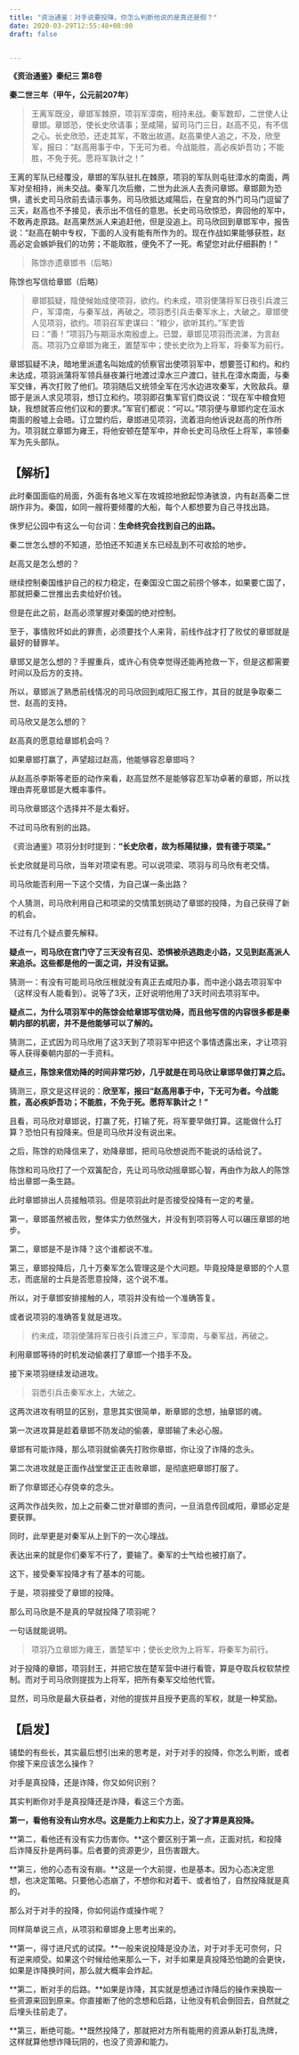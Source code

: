 ```yaml
---
title: "资治通鉴：对手说要投降，你怎么判断他说的是真还是假？"
date: 2020-03-29T12:55:48+08:00
draft: false


---
```


 

**《资治通鉴》秦纪三 第8卷**

**秦二世三年（甲午，公元前207年）**



> 王离军既没，章邯军棘原，项羽军漳南，相持未战。秦军数却，二世使人让章邯。章邯恐，使长史欣请事；至咸陽，留司马门三日，赵高不见，有不信之心。长史欣恐，还走其军，不敢出故道。赵高果使人追之，不及，欣至军，报曰：“赵高用事于中，下无可为者。今战能胜，高必疾妒吾功；不能胜，不免于死。愿将军孰计之！”

王离的军队已经覆没，章邯的军队驻扎在棘原，项羽的军队则屯驻漳水的南面，两军对垒相持，尚未交战。秦军几次后撤，二世为此派人去责问章邯。章邯颇为恐惧，遣长史司马欣前去请示事务。司马欣抵达咸陽后，在皇宫的外门司马门逗留了三天，赵高也不予接见，表示出不信任的意思。长史司马欣惊恐，奔回他的军中，不敢再走原路。赵高果然派人来追赶他，但是没追上。司马欣回到章邯军中，报告说：“赵高在朝中专权，下面的人没有能有所作为的。现在作战如果能够获胜，赵高必定会嫉妒我们的功劳；不能取胜，便免不了一死。希望您对此仔细斟酌！”

> 陈馀亦遗章邯书（后略）

陈馀也写信给章邯（后略）

> 章邯狐疑，陰使候始成使项羽，欲约。约未成，项羽使蒲将军日夜引兵渡三户，军漳南，与秦军战，再破之。项羽悉引兵击秦军水上，大破之。章邯使人见项羽，欲约。项羽召军吏谋曰：“粮少，欲听其约。”军吏皆曰：“善！”项羽乃与期洹水南殷虚上。已盟，章邯见项羽而流涕，为言赵高。项羽乃立章邯为雍王，置楚军中；使长史欣为上将军，将秦军为前行。

章邯狐疑不决，暗地里派遣名叫始成的侦察官出使项羽军中，想要签订和约。和约未达成，项羽派蒲将军领兵昼夜兼行地渡过漳水三户渡口，驻扎在漳水南面，与秦军交锋，再次打败了他们。项羽随后又统领全军在污水边进攻秦军，大败敌兵。章邯于是派人求见项羽，想订立和约。项羽即召集军官们商议说：“现在军中粮食短缺，我想就答应他们议和的要求。”军官们都说：“可以。”项羽便与章邯约定在洹水南面的殷墟上会晤。订立盟约后，章邯进见项羽，流着泪向他诉说赵高的所作所为。项羽就立章邯为雍王，将他安顿在楚军中，并命长史司马欣任上将军，率领秦军为先头部队。

## **【解析】**

此时秦国面临的局面，外面有各地义军在攻城掠地掀起惊涛骇浪，内有赵高秦二世胡作非为。秦国，如同一艘将要倾覆的大船，每个人都想要为自己寻找出路。

侏罗纪公园中有这么一句台词：**生命终究会找到自己的出路。**

秦二世怎么想的不知道，恐怕还不知道关东已经乱到不可收拾的地步。

赵高又是怎么想的？

继续控制秦国维护自己的权力稳定，在秦国没亡国之前捞个够本，如果要亡国了，那就把秦二世推出去卖给好价钱。

但是在此之前，赵高必须掌握对秦国的绝对控制。

至于，事情败坏如此的罪责，必须要找个人来背，前线作战才打了败仗的章邯就是最好的替罪羊。

章邯又是怎么想的？手握重兵，或许心有侥幸觉得还能再抢救一下，但是这都需要时间以及后方的支持。

所以，章邯派了熟悉前线情况的司马欣回到咸阳汇报工作，其目的就是争取秦二世、赵高的支持。

司马欣又是怎么想的？

赵高真的愿意给章邯机会吗？

如果章邯打赢了，声望超过赵高，他能够容忍章邯吗？

从赵高杀李斯等老臣的动作来看，赵高显然不是能够容忍军功卓著的章邯，所以找理由弄死章邯是大概率事件。

司马欣章邯这个选择并不是太看好。

不过司马欣有别的出路。

《资治通鉴》项羽分封时提到：**“长史欣者，故为栎陽狱掾，尝有德于项梁。”**

长史欣就是司马欣，当年对项梁有恩。可以说项梁、项羽与司马欣有老交情。

司马欣能否利用一下这个交情，为自己谋一条出路？

个人猜测，司马欣利用自己和项梁的交情策划挑动了章邯的投降，为自己获得了新的机会。

不过有几个疑点要先解释。

**疑点一，司马欣在宫门守了三天没有召见、恐惧被杀逃跑走小路，又见到赵高派人来追杀。这些都是他的一面之词，并没有证据。**

猜测一：有没有可能司马欣压根就没有真正去咸阳办事，而中途小路去项羽军中（这样没有人能看到）。说等了3天，正好说明他用了3天时间去项羽军中。

**疑点二，为什么项羽军中的陈馀会给章邯写信劝降，而且他写信的内容很多都是秦朝内部的机密，并不是他能够可以了解的。**

猜测二，正式因为司马欣用了这3天到了项羽军中把这个事情透露出来，才让项羽等人获得秦朝内部的一手资料。

**疑点三，陈馀来信劝降的时间非常巧妙，几乎就是在司马欣让章邯早做打算之后。**

猜测三，原文是这样说的：**欣至军，报曰“赵高用事于中，下无可为者。今战能胜，高必疾妒吾功；不能胜，不免于死。愿将军孰计之！”**

且看，司马欣对章邯说，打赢了死，打输了死，将军要早做打算。这能做什么打算？恐怕只有投降来。但是司马欣并没有说出来。

之后，陈馀的劝降信来了，劝降章邯，把司马欣想说而不能说的话给说了。

陈馀和司马欣打了一个双簧配合，先让司马欣动摇章邯心智，再由作为敌人的陈馀给出章邯一条生路。

此时章邯排出人员接触项羽。但是项羽此时是否接受投降有一定的考量。

第一，章邯虽然被击败，整体实力依然强大，并没有到项羽等人可以碾压章邯的地步。

第二，章邯是不是诈降？这个谁都说不准。

第三，章邯投降后，几十万秦军怎么管理这是个大问题。毕竟投降是章邯的个人意志，而底层的士兵是否愿意投降，这个说不准。

所以，对于章邯安排接触的人，项羽并没有给一个准确答复。

或者说项羽的准确答复就是进攻。

> 约未成，项羽使蒲将军日夜引兵渡三户，军漳南，与秦军战，再破之。

利用章邯等待的时机发动偷袭打了章邯一个措手不及。

接下来项羽继续发动进攻。

> 羽悉引兵击秦军水上，大破之。

这两次进攻有明显的区别，意思其实很简单，断章邯的念想，抽章邯的魂。

第一次进攻算是趁着章邯不防发动的偷袭，章邯输了未必心服。

章邯有可能诈降，那么项羽就偷袭先打败你章邯，你让没了诈降的念头。

第二次进攻就是正面作战堂堂正正击败章邯，是彻底把章邯打服了。

断了你章邯还心存侥幸的念头。

这两次作战失败，加上之前秦二世对章邯的责问，一旦消息传回咸阳，章邯必定是要获罪。

同时，此举更是对秦军从上到下的一次心理战。

表达出来的就是你们秦军不行了，要输了。秦军的士气给也被打崩了。

这下，接受秦军投降才有了基本的可能。

于是，项羽接受了章邯的投降。

那么司马欣是不是真的早就投降了项羽呢？

一句话就能说明。

> 项羽乃立章邯为雍王，置楚军中；使长史欣为上将军，将秦军为前行。

对于投降的章邯，项羽封王，并把它放在楚军营中进行看管，算是夺取兵权软禁控制。而对于司马欣则提拔为上将军，把所有秦军交给他代管。

显然，司马欣是最大获益者，对他的提拔并且授予更高的军权，就是一种奖励。

## **【启发】**

铺垫的有些长，其实最后想引出来的思考是，对于对手的投降，你怎么判断，或者你接下来应该怎么操作？

对手是真投降，还是诈降，你又如何识别？

其实判断你对手是真投降还是诈降，看这三个方面。

**第一，看他有没有山穷水尽。这是能力上和实力上，没了才算是真投降。**

**第二，看他还有没有实力伤害你。**这个要区别于第一点，正面对抗，和投降后诈降反扑是两码事。后者要的资源更少，且伤害跟大。

**第三，他的心态有没有崩。**这是一个大前提，也是基本。因为心态决定思想，也决定策略。只要他心态崩了，不想你和对着干、或者怕了，自然投降就是真的。

那么对于对手的投降，你如何运作或操作呢？



同样简单说三点，从项羽和章邯身上思考出来的。

**第一，得寸进尺式的试探。**一般来说投降是没办法，对于对手无可奈何，只有逆来顺受。如果这个时候给他来那么一下，对手如果是真投降恐怕跪的会更快，如果是诈降换时间，那么就大概率会炸起。

**第二，断对手的后路。**如果是诈降，其实就是想通过诈降后的操作来换取一些资源来回到原来。你直接断了他的念想和后路，让他没有机会倒回去，自然就之后埋头往前走了。

**第三，断绝可能。**既然投降了，那就把对方所有能用的资源从新打乱洗牌，这样就算他想诈降玩阴的，也没了资源和能力。